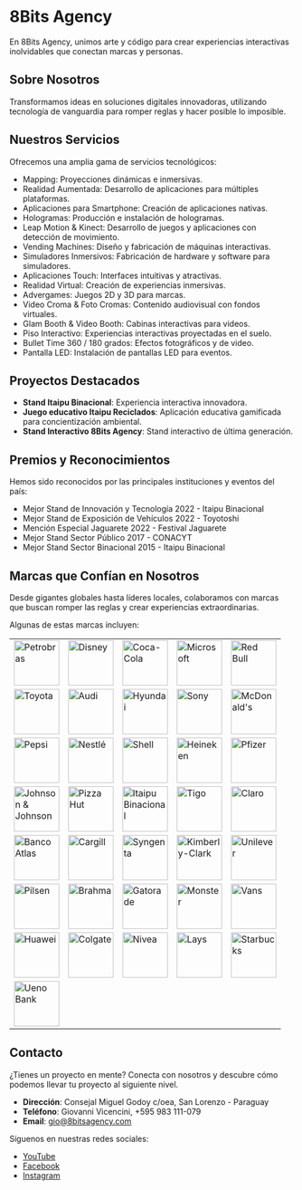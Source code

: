 # 8Bits Agency

En 8Bits Agency, unimos arte y código para crear experiencias interactivas inolvidables que conectan marcas y personas.

## Sobre Nosotros

Transformamos ideas en soluciones digitales innovadoras, utilizando tecnología de vanguardia para romper reglas y hacer posible lo imposible.

## Nuestros Servicios

Ofrecemos una amplia gama de servicios tecnológicos:

- Mapping: Proyecciones dinámicas e inmersivas.
- Realidad Aumentada: Desarrollo de aplicaciones para múltiples plataformas.
- Aplicaciones para Smartphone: Creación de aplicaciones nativas.
- Hologramas: Producción e instalación de hologramas.
- Leap Motion & Kinect: Desarrollo de juegos y aplicaciones con detección de movimiento.
- Vending Machines: Diseño y fabricación de máquinas interactivas.
- Simuladores Inmersivos: Fabricación de hardware y software para simuladores.
- Aplicaciones Touch: Interfaces intuitivas y atractivas.
- Realidad Virtual: Creación de experiencias inmersivas.
- Advergames: Juegos 2D y 3D para marcas.
- Video Croma & Foto Cromas: Contenido audiovisual con fondos virtuales.
- Glam Booth & Video Booth: Cabinas interactivas para videos.
- Piso Interactivo: Experiencias interactivas proyectadas en el suelo.
- Bullet Time 360 / 180 grados: Efectos fotográficos y de video.
- Pantalla LED: Instalación de pantallas LED para eventos.

## Proyectos Destacados

- **Stand Itaipu Binacional**: Experiencia interactiva innovadora.
- **Juego educativo Itaipu Reciclados**: Aplicación educativa gamificada para concientización ambiental.
- **Stand Interactivo 8Bits Agency**: Stand interactivo de última generación.

## Premios y Reconocimientos

Hemos sido reconocidos por las principales instituciones y eventos del país:

- Mejor Stand de Innovación y Tecnología 2022 - Itaipu Binacional
- Mejor Stand de Exposición de Vehículos 2022 - Toyotoshi
- Mención Especial Jaguarete 2022 - Festival Jaguarete
- Mejor Stand Sector Público 2017 - CONACYT
- Mejor Stand Sector Binacional 2015 - Itaipu Binacional

## Marcas que Confían en Nosotros

Desde gigantes globales hasta líderes locales, colaboramos con marcas que buscan romper las reglas y crear experiencias extraordinarias.

Algunas de estas marcas incluyen:

<table>
  <tr>
    <td><img src="http://8bitsagency.com/logos/empresas/petrobras.png" alt="Petrobras" width="80"/></td>
    <td><img src="http://8bitsagency.com/logos/empresas/disney.png" alt="Disney" width="80"/></td>
    <td><img src="http://8bitsagency.com/logos/empresas/cocacola.png" alt="Coca-Cola" width="80"/></td>
    <td><img src="http://8bitsagency.com/logos/empresas/microsoft.png" alt="Microsoft" width="80"/></td>
    <td><img src="http://8bitsagency.com/logos/empresas/redbull.png" alt="Red Bull" width="80"/></td>
  </tr>
  <tr>
    <td><img src="http://8bitsagency.com/logos/empresas/toyota.png" alt="Toyota" width="80"/></td>
    <td><img src="http://8bitsagency.com/logos/empresas/audi.png" alt="Audi" width="80"/></td>
    <td><img src="http://8bitsagency.com/logos/empresas/hyundai.png" alt="Hyundai" width="80"/></td>
    <td><img src="http://8bitsagency.com/logos/empresas/sony.png" alt="Sony" width="80"/></td>
    <td><img src="http://8bitsagency.com/logos/empresas/mcdonalds.png" alt="McDonald's" width="80"/></td>
  </tr>
  <tr>
    <td><img src="http://8bitsagency.com/logos/empresas/pepsi.png" alt="Pepsi" width="80"/></td>
    <td><img src="http://8bitsagency.com/logos/empresas/nestle.png" alt="Nestlé" width="80"/></td>
    <td><img src="http://8bitsagency.com/logos/empresas/shell.png" alt="Shell" width="80"/></td>
    <td><img src="http://8bitsagency.com/logos/empresas/heineken.png" alt="Heineken" width="80"/></td>
    <td><img src="http://8bitsagency.com/logos/empresas/pfizer.png" alt="Pfizer" width="80"/></td>
  </tr>
  <tr>
    <td><img src="http://8bitsagency.com/logos/empresas/johnsonjohnson.png" alt="Johnson & Johnson" width="80"/></td>
    <td><img src="http://8bitsagency.com/logos/empresas/pizzahut.png" alt="Pizza Hut" width="80"/></td>
    <td><img src="http://8bitsagency.com/logos/empresas/itaipu.png" alt="Itaipu Binacional" width="80"/></td>
    <td><img src="http://8bitsagency.com/logos/empresas/tigo.png" alt="Tigo" width="80"/></td>
    <td><img src="http://8bitsagency.com/logos/empresas/claro.png" alt="Claro" width="80"/></td>
  </tr>
  <tr>
    <td><img src="http://8bitsagency.com/logos/empresas/bancoatlas.png" alt="Banco Atlas" width="80"/></td>
    <td><img src="http://8bitsagency.com/logos/empresas/cargill.png" alt="Cargill" width="80"/></td>
    <td><img src="http://8bitsagency.com/logos/empresas/syngenta.png" alt="Syngenta" width="80"/></td>
    <td><img src="http://8bitsagency.com/logos/empresas/kimberlyclark.png" alt="Kimberly-Clark" width="80"/></td>
    <td><img src="http://8bitsagency.com/logos/empresas/unilever.png" alt="Unilever" width="80"/></td>
  </tr>
  <tr>
    <td><img src="http://8bitsagency.com/logos/empresas/pilsen.png" alt="Pilsen" width="80"/></td>
    <td><img src="http://8bitsagency.com/logos/empresas/brahma.png" alt="Brahma" width="80"/></td>
    <td><img src="http://8bitsagency.com/logos/empresas/gatorade.png" alt="Gatorade" width="80"/></td>
    <td><img src="http://8bitsagency.com/logos/empresas/monster.png" alt="Monster" width="80"/></td>
    <td><img src="http://8bitsagency.com/logos/empresas/vans.png" alt="Vans" width="80"/></td>
  </tr>
  <tr>
    <td><img src="http://8bitsagency.com/logos/empresas/huawei.png" alt="Huawei" width="80"/></td>
    <td><img src="http://8bitsagency.com/logos/empresas/colgate.png" alt="Colgate" width="80"/></td>
    <td><img src="http://8bitsagency.com/logos/empresas/nivea.png" alt="Nivea" width="80"/></td>
    <td><img src="http://8bitsagency.com/logos/empresas/lays.png" alt="Lays" width="80"/></td>
    <td><img src="http://8bitsagency.com/logos/empresas/starbucks.png" alt="Starbucks" width="80"/></td>
  </tr>
  <tr>
    <td><img src="http://8bitsagency.com/logos/empresas/ueno.png" alt="Ueno Bank" width="80"/></td>
    <!-- Añade más imágenes aquí si es necesario -->
  </tr>
</table>

## Contacto

¿Tienes un proyecto en mente? Conecta con nosotros y descubre cómo podemos llevar tu proyecto al siguiente nivel.

- **Dirección**: Consejal Miguel Godoy c/oea, San Lorenzo - Paraguay
- **Teléfono**: Giovanni Vicencini, +595 983 111-079
- **Email**: gio@8bitsagency.com

Síguenos en nuestras redes sociales:

- [YouTube](https://youtube.com/@8bitsagency)
- [Facebook](https://facebook.com/8bitsagency)
- [Instagram](https://instagram.com/8bitsagency)
